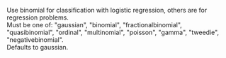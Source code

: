 Use binomial for classification with logistic regression, others are for regression problems.  
Must be one of: "gaussian", "binomial", "fractionalbinomial", "quasibinomial", "ordinal", "multinomial", "poisson", "gamma", "tweedie", "negativebinomial".  
Defaults to gaussian.